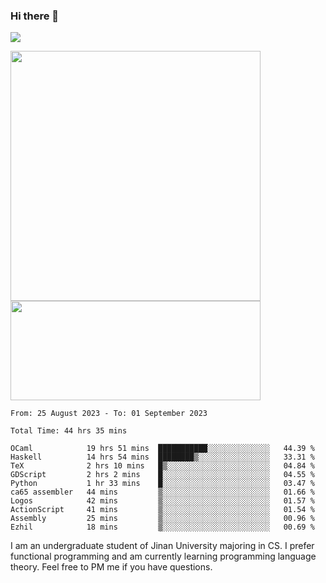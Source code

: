 ### Hi there 👋

<!--
**pe200012/pe200012** is a ✨ _special_ ✨ repository because its `README.md` (this file) appears on your GitHub profile.

Here are some ideas to get you started:

- 🔭 I’m currently working on ...
- 🌱 I’m currently learning ...
- 👯 I’m looking to collaborate on ...
- 🤔 I’m looking for help with ...
- 💬 Ask me about ...
- 📫 How to reach me: ...
- 😄 Pronouns: ...
- ⚡ Fun fact: ...
-->
![](https://www.codewars.com/users/pe200012/badges/large)
<p>
    <img width="400em" src="https://github-readme-stats-git-masterrstaa-rickstaa.vercel.app/api?username=pe200012&show_icons=true&icon_color=f44336&title_color=757de8&rank_icon=github">
    <img width="400em" height="159em" src="https://github-readme-stats-git-masterrstaa-rickstaa.vercel.app/api/top-langs/?username=pe200012&hide=html,cmake,css&title_color=757de8&layout=compact">
</p>

<!--START_SECTION:waka-->

```all_time
From: 25 August 2023 - To: 01 September 2023

Total Time: 44 hrs 35 mins

OCaml            19 hrs 51 mins  ███████████░░░░░░░░░░░░░░   44.39 %
Haskell          14 hrs 54 mins  ████████▒░░░░░░░░░░░░░░░░   33.31 %
TeX              2 hrs 10 mins   █▒░░░░░░░░░░░░░░░░░░░░░░░   04.84 %
GDScript         2 hrs 2 mins    █░░░░░░░░░░░░░░░░░░░░░░░░   04.55 %
Python           1 hr 33 mins    █░░░░░░░░░░░░░░░░░░░░░░░░   03.47 %
ca65 assembler   44 mins         ▒░░░░░░░░░░░░░░░░░░░░░░░░   01.66 %
Logos            42 mins         ▒░░░░░░░░░░░░░░░░░░░░░░░░   01.57 %
ActionScript     41 mins         ▒░░░░░░░░░░░░░░░░░░░░░░░░   01.54 %
Assembly         25 mins         ▒░░░░░░░░░░░░░░░░░░░░░░░░   00.96 %
Ezhil            18 mins         ▒░░░░░░░░░░░░░░░░░░░░░░░░   00.69 %
```

<!--END_SECTION:waka-->

I am an undergraduate student of Jinan University majoring in CS. I prefer functional programming and am currently learning programming language theory. Feel free to PM me if you have questions.
